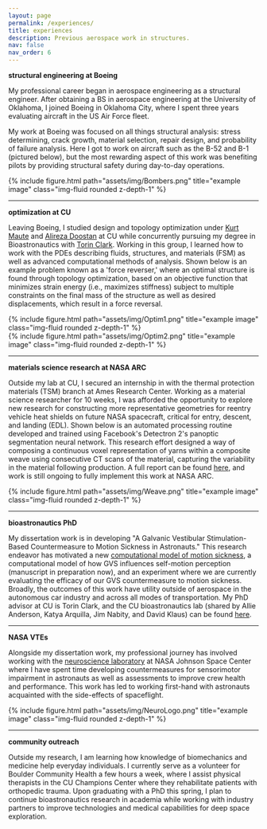 ```yaml
---
layout: page
permalink: /experiences/
title: experiences
description: Previous aerospace work in structures.
nav: false
nav_order: 6
---
```


<b> structural engineering at Boeing </b>

My professional career began in aerospace engineering as a structural engineer. After obtaining a BS in aerospace engineering at the University of Oklahoma, I joined Boeing in Oklahoma City, where I spent three years evaluating aircraft in the US Air Force fleet. 

My work at Boeing was focused on all things structural analysis: stress determining, crack growth, material selection, repair design, and probability of failure analysis. Here I got to work on aircraft such as the B-52 and B-1 (pictured below), but the most rewarding aspect of this work was benefiting pilots by providing structural safety during day-to-day operations.

<div class="row justify-content-sm-center">
    <div class="col-sm-6 mt-2 mt-md-0">
        {% include figure.html path="assets/img/Bombers.png" title="example image" class="img-fluid rounded z-depth-1" %}
    </div>
</div>  

---
<b> optimization at CU </b>

Leaving Boeing, I studied design and topology optimization under [Kurt Maute](https://www.colorado.edu/aerospace/kurt-maute) and [Alireza Doostan](https://www.colorado.edu/aerospace/alireza-doostan) at CU while concurrently pursuing my degree in Bioastronautics with [Torin Clark](https://www.colorado.edu/aerospace/torin-clark). Working in this group, I learned how to work with the PDEs describing fluids, structures, and materials (FSM) as well as advanced computational methods of analysis. Shown below is an example problem known as a 'force reverser,' where an optimal structure is found through topology optimization, based on an objective function that minimizes strain energy (i.e., maximizes stiffness) subject to multiple constraints on the final mass of the structure as well as desired displacements, which result in a force reversal.

<div class="row justify-content-sm-center">
    <div class="col-sm-5 mt-2 mt-md-0">
        {% include figure.html path="assets/img/Optim1.png" title="example image" class="img-fluid rounded z-depth-1" %}
    </div>
     <div class="col-sm-5 mt-2 mt-md-0">
        {% include figure.html path="assets/img/Optim2.png" title="example image" class="img-fluid rounded z-depth-1" %}
    </div>
</div>  

---
<b> materials science research at NASA ARC </b>

Outside my lab at CU, I secured an internship in with the thermal protection materials (TSM) branch at Ames Research Center. Working as a material science researcher for 10 weeks, I was afforded the opportunity to explore new research for constructing more representative geometries for reentry vehicle heat shields on future NASA spacecraft, critical for entry, descent, and landing (EDL). Shown below is an automated processing routine developed and trained using Facebook's Detectron 2's panoptic segmentation neural network. This research effort designed a way of composing a continuous voxel representation of yarns within a composite weave using consecutive CT scans of the material, capturing the variability in the material following production. A full report can be found [here](https://arxiv.org/abs/2202.01265), and work is still ongoing to fully implement this work at NASA ARC.

<div class="row justify-content-sm-center">
    <div class="col-sm-6 mt-4 mt-md-0">
        {% include figure.html path="assets/img/Weave.png" title="example image" class="img-fluid rounded z-depth-1" %}
    </div>
</div>  

---
<b> bioastronautics PhD </b>

My dissertation work is in developing "A Galvanic Vestibular Stimulation-Based Countermeasure to Motion Sickness in Astronauts." This research endeavor has motivated a new [computational model of motion sickness](https://rdcu.be/djNx9), a computational model of how GVS influences self-motion perception (manuscript in preparation now), and an experiment where we are currently evaluating the efficacy of our GVS countermeasure to motion sickness. Broadly, the outcomes of this work have utility outside of aerospace in the autonomous car industry and across all modes of transportation. My PhD advisor at CU is Torin Clark, and the CU bioastronautics lab (shared by Allie Anderson, Katya Arquilla, Jim Nabity, and David Klaus) can be found [here](https://www.colorado.edu/bioastronautics/).

---
<b> NASA VTEs </b>

Alongside my dissertation work, my professional journey has involved working with the [neuroscience laboratory](https://www.nasa.gov/directorates/esdmd/hhp/neuroscience/) at NASA Johnson Space Center where I have spent time developing countermeasures for sensorimotor impairment in astronauts as well as assessments to improve crew health and performance. This work has led to working first-hand with astronauts acquainted with the side-effects of spaceflight. 


<div class="row justify-content-sm-center">
    <div class="col-sm-6 mt-4 mt-md-0">
        {% include figure.html path="assets/img/NeuroLogo.png" title="example image" class="img-fluid rounded z-depth-1" %}
    </div>
</div>  

---
<b> community outreach </b>

Outside my research, I am learning how knowledge of biomechanics and medicine help everyday individuals. I currently serve as a volunteer for Boulder Community Health a few hours a week, where I assist physical therapists in the CU Champions Center where they rehabilitate patients with orthopedic trauma. Upon graduating with a PhD this spring, I plan to continue bioastronautics research in academia while working with industry partners to improve technologies and medical capabilities for deep space exploration.
